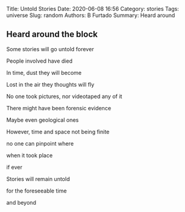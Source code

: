 Title: Untold Stories
Date: 2020-06-08 16:56
Category: stories
Tags: universe
Slug: random
Authors: B Furtado
Summary: Heard around

## Heard around the block

Some stories will go untold forever 

People involved have died 

In time, dust they will become

Lost in the air they thoughts will fly

No one took pictures, nor videotaped any of it


There might have been forensic evidence

Maybe even geological ones

However, time and space not being finite

no one can pinpoint where 

when it took place

if ever


Stories will remain untold

for the foreseeable time

and beyond